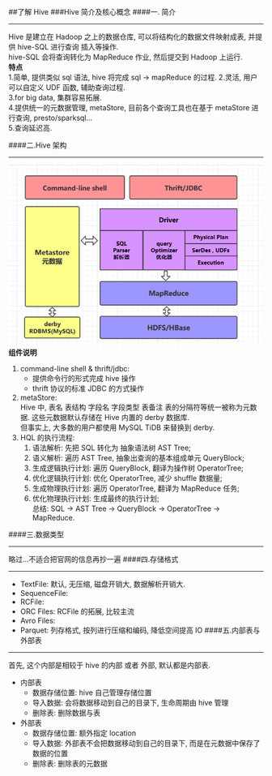 ##了解 Hive
###Hive 简介及核心概念
####一. 简介
* * *
Hive 是建立在 Hadoop 之上的数据仓库, 可以将结构化的数据文件映射成表, 并提供 hive-SQL 进行查询 插入等操作.  
hive-SQL 会将查询转化为 MapReduce 作业, 然后提交到 Hadoop 上运行.  
**特点**  
1.简单, 提供类似 sql 语法, hive 将完成 sql -> mapReduce 的过程.
2.灵活, 用户可以自定义 UDF 函数, 辅助查询过程.  
3.for big data, 集群容易拓展.  
4.提供统一的元数据管理, metaStore, 目前各个查询工具也在基于 metaStore 进行查询, presto/sparksql...  
5.查询延迟高.

####二.Hive 架构
* * *
![img.png](hive-frame.png)
**组件说明**
1. command-line shell & thrift/jdbc:  
   * 提供命令行的形式完成 hive 操作
   * thrift 协议的标准 JDBC 的方式操作
2. metaStore:  
Hive 中, 表名 表结构 字段名 字段类型 表备注 表的分隔符等统一被称为元数据. 这些元数据默认存储在 Hive 内置的 derby 数据库.  
但事实上, 大多数的用户都使用 MySQL TiDB 来替换到 derby.
3. HQL 的执行流程:
   1. 语法解析: 先把 SQL 转化为 抽象语法树 AST Tree;
   2. 语义解析: 遍历 AST Tree, 抽象出查询的基本组成单元 QueryBlock;
   3. 生成逻辑执行计划: 遍历 QueryBlock, 翻译为操作树 OperatorTree;
   4. 优化逻辑执行计划: 优化 OperatorTree, 减少 shuffle 数据量;
   5. 生成物理执行计划: 遍历 OperatorTree, 翻译为 MapReduce 任务;
   6. 优化物理执行计划: 生成最终的执行计划;  
      总结: SQL -> AST Tree -> QueryBlock -> OperatorTree -> MapReduce.

####三.数据类型
* * *
略过...不适合把官网的信息再抄一遍
####四.存储格式
* * *
* TextFile: 默认, 无压缩, 磁盘开销大, 数据解析开销大.
* SequenceFile:  
* RCFile: 
* ORC Files: RCFile 的拓展, 比较主流
* Avro Files: 
* Parquet: 列存格式, 按列进行压缩和编码, 降低空间提高 IO
####五.内部表与外部表
* * *
首先, 这个内部是相较于 hive 的内部 或者 外部, 默认都是内部表. 
* 内部表
  * 数据存储位置: hive 自己管理存储位置
  * 导入数据: 会将数据移动到自己的目录下, 生命周期由 hive 管理
  * 删除表: 删除数据与表
* 外部表
  * 数据存储位置: 额外指定 location
  * 导入数据: 外部表不会把数据移动到自己的目录下, 而是在元数据中保存了数据的位置
  * 删除表: 删除表的元数据
